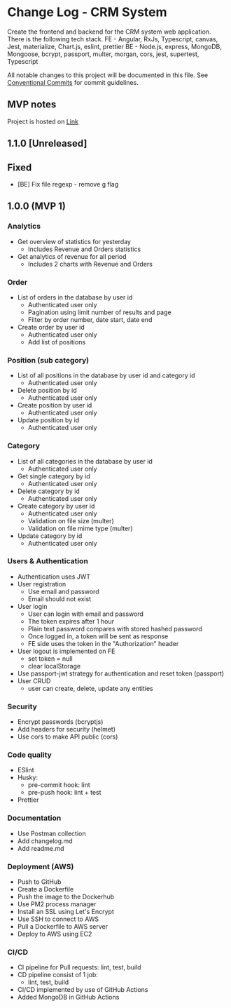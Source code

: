 # Change Log - CRM System

Create the frontend and backend for the CRM system web application. There is the following tech stack. 
FE - Angular, RxJs, Typescript, canvas, Jest, materialize, Chart.js, eslint, prettier
BE - Node.js, express, MongoDB, Mongoose, bcrypt, passport, multer, morgan, cors, jest, supertest, Typescript

All notable changes to this project will be documented in this file.
See [Conventional Commits](https://conventionalcommits.org) for commit guidelines.

## MVP notes

Project is hosted on [Link](https://ec2-3-75-194-76.eu-central-1.compute.amazonaws.com)

## 1.1.0 [Unreleased]

## Fixed

- [BE] Fix file regexp - remove g flag

## 1.0.0 (MVP 1)

### Analytics

- Get overview of statistics for yesterday
  - Includes Revenue and Orders statistics
- Get analytics of revenue for all period
  - Includes 2 charts with Revenue and Orders 

### Order

- List of orders in the database by user id
  - Authenticated user only
  - Pagination using limit number of results and page
  - Filter by order number, date start, date end
- Create order by user id
  - Authenticated user only
  - Add list of positions

### Position (sub category)

- List of all positions in the database by user id and category id
  - Authenticated user only
- Delete position by id
  - Authenticated user only
- Create position by user id
  - Authenticated user only
- Update position by id
  - Authenticated user only

### Category

- List of all categories in the database by user id
  - Authenticated user only
- Get single category by id
  - Authenticated user only
- Delete category by id
  - Authenticated user only
- Create category by user id
  - Authenticated user only
  - Validation on file size (multer)
  - Validation on file mime type (multer)
- Update category by id
  - Authenticated user only

### Users & Authentication

- Authentication uses JWT
- User registration
  - Use email and password
  - Email should not exist
- User login
  - User can login with email and password
  - The token expires after 1 hour
  - Plain text password compares with stored hashed password
  - Once logged in, a token will be sent as response
  - FE side uses the token in the "Authorization" header
- User logout is implemented on FE
  - set token = null
  - clear localStorage
- Use passport-jwt strategy for authentication and reset token (passport)
- User CRUD
  - user can create, delete, update any entities

### Security

- Encrypt passwords (bcryptjs)
- Add headers for security (helmet)
- Use cors to make API public (cors)

### Code quality

- ESlint
- Husky:
  - pre-commit hook: lint
  - pre-push hook: lint + test
- Prettier

### Documentation

- Use Postman collection
- Add changelog.md
- Add readme.md

### Deployment (AWS)

- Push to GitHub
- Create a Dockerfile
- Push the image to the Dockerhub
- Use PM2 process manager
- Install an SSL using Let's Encrypt
- Use SSH to connect to AWS
- Pull a Dockerfile to AWS server
- Deploy to AWS using EC2

### CI/CD

- CI pipeline for Pull requests: lint, test, build
- CD pipeline consist of 1 job:
  - lint, test, build
- CI/CD implemented by use of GitHub Actions
- Added MongoDB in GitHub Actions